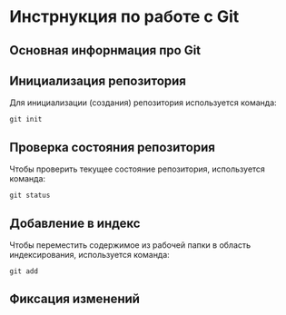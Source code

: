 # **Инстрнукция по работе с Git**

## Основная инфорнмация про Git

## Инициализация репозитория

Для инициализации (создания) репозитория используется команда:

    git init
## Проверка состояния репозитория

Чтобы проверить текущее состояние репозитория, используется команда:

    git status

## Добавление в индекс

Чтобы переместить содержимое из рабочей папки в область индексирования, используется команда:

    git add

## Фиксация изменений